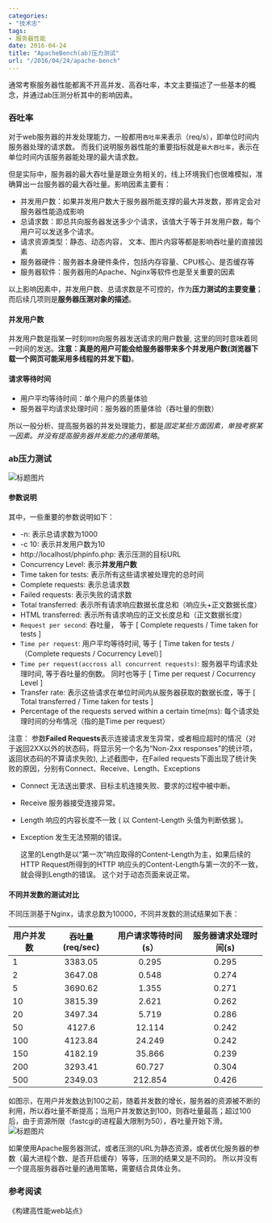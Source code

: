 ```yaml
---
categories:
- "技术志"
tags:
- 服务器性能
date: 2016-04-24
title: "ApacheBench(ab)压力测试"
url: "/2016/04/24/apache-bench"
---
```


通常考察服务器性能都离不开高并发、高吞吐率，本文主要描述了一些基本的概念，并通过ab压测分析其中的影响因素。

<!--more-->

### 吞吐率

对于web服务器的并发处理能力，一般都用```吞吐率```来表示（req/s），即单位时间内服务器处理的请求数。
而我们说明服务器性能的重要指标就是```最大吞吐率```，表示在单位时间内该服务器能处理的最大请求数。

但是实际中，服务器的最大吞吐量是跟业务相关的，线上环境我们也很难模拟，准确算出一台服务器的最大吞吐量。影响因素主要有：

* 并发用户数：如果并发用户数大于服务器所能支撑的最大并发数，那肯定会对服务器性能造成影响
* 总请求数：即总共向服务器发送多少个请求，该值大于等于并发用户数，每个用户可以发送多个请求。
* 请求资源类型：静态、动态内容， 文本、图片内容等都是影响吞吐量的直接因素
* 服务器硬件：服务器本身硬件条件，包括内存容量、CPU核心、是否缓存等
* 服务器软件：服务器用的Apache、Nginx等软件也是至关重要的因素

以上影响因素中，并发用户数、总请求数是不可控的，作为**压力测试的主要变量**；而后续几项则是**服务器压测对象的描述**。

#### 并发用户数
并发用户数是指某一时刻`同时`向服务器发送请求的用户数量, 这里的同时意味着同一时间的发送。**注意：真是的用户可能会给服务器带来多个并发用户数(浏览器下载一个网页可能采用多线程的并发下载)**。

#### 请求等待时间
* 用户平均等待时间：单个用户的质量体验
* 服务器平均请求处理时间：服务器的质量体验（吞吐量的倒数）

所以一般分析、提高服务器的并发处理能力，都是*固定某些方面因素，单独考察某一因素。并没有提高服务器并发能力的通用策略*。

### ab压力测试

![标题图片](../../../../pic/2016/2016-04-24-apache-bench-1.png)
#### 参数说明
其中，一些重要的参数说明如下：

* -n: 表示总请求数为1000
* -c 10: 表示并发用户数为10
* http://localhost/phpinfo.php: 表示压测的目标URL
* Concurrency Level: 表示**并发用户数**
* Time taken for tests: 表示所有这些请求被处理完的总时间
* Complete requests: 表示总请求数
* Failed requests: 表示失败的请求数
* Total transferred: 表示所有请求响应数据长度总和（响应头+正文数据长度）
* HTML transferred: 表示所有请求响应的正文长度总和（正文数据长度）
* ```Request per second```: 吞吐量， 等于 [ Complete requests / Time taken for tests ]
* ```Time per request```:  用户平均等待时间, 等于 [ Time taken for tests /（Complete requests / Cocurrency Level）]
* `Time per request(accross all concurrent requests)`:  服务器平均请求处理时间, 等于吞吐量的倒数。 同时也等于 [ Time per request / Cocurrency Level ]
* Transfer rate: 表示这些请求在单位时间内从服务器获取的数据长度，等于 [ Total transferred / Time taken for tests ]
* Percentage of the requests served within a certain time(ms): 每个请求处理时间的分布情况（指的是Time per request）

注意： 参数**Failed Requests**表示连接请求发生异常，或者相应超时的情况（对于返回2XX以外的状态码，将显示另一个名为“Non-2xx responses”的统计项，返回状态码的不算请求失败), 上述截图中，在Failed requests下面出现了统计失败的原因，分别有Connect、Receive、Length、Exceptions

* Connect 无法送出要求、目标主机连接失败、要求的过程中被中断。
* Receive 服务器接受连接异常。
* Length 响应的内容长度不一致 ( 以 Content-Length 头值为判断依据 )。
* Exception 发生无法预期的错误。
  
  这里的Length是以“第一次”响应取得的Content-Length为主，如果后续的HTTP Request所得到的HTTP 响应头的Content-Length与第一次的不一致，就会得到Length的错误。 这个对于动态页面来说正常。

#### 不同并发数的测试对比
不同压测基于Nginx，请求总数为10000，不同并发数的测试结果如下表：

|用户并发数 |	吞吐量(req/sec) |用户请求等待时间(s）| 服务器请求处理时间(s)|
|---------|:-------------:|:---------:|:-------------:|
|1	|3383.05|  0.295|  0.295
|2	|3647.08|	0.548|	0.274
|5	|3690.62|	1.355|	0.271
|10	|3815.39|	2.621|	0.262
|20	|3497.34|	5.719|	0.286
|50	|4127.6|	12.114|	0.242
|100 |4123.84|	24.249|	0.242
|150 |4182.19|	35.866|	0.239
|200 |3293.41|	60.727| 0.304
|500 |2349.03|	212.854|0.426

如图示，在用户并发数达到100之前，随着并发数的增长，服务器的资源被不断的利用，所以吞吐量不断提高；当用户并发数达到100，则吞吐量最高；超过100后，由于资源所限（fastcgi的进程最大限制为50），吞吐量开始下滑。
![标题图片](../../../../pic/2016/2016-04-24-apache-bench-2.png)

如果使用Apache服务器测试，或者压测的URL为静态资源，或者优化服务器的参数（最大进程个数、是否开启缓存）等等，压测的结果又是不同的。 所以并没有一个提高服务器吞吐量的通用策略，需要结合具体业务。


### 参考阅读

《构建高性能web站点》



